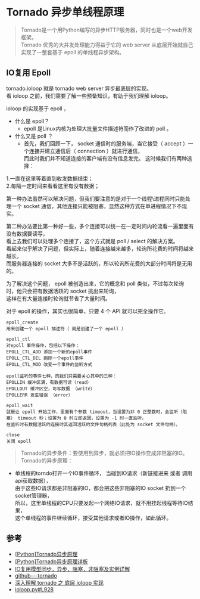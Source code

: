 # Tornado 异步单线程原理

>Tornado是一个用Python编写的异步HTTP服务器，同时也是一个web开发框架。  
Tornado 优秀的大并发处理能力得益于它的 web server 从底层开始就自己实现了一整套基于 epoll 的单线程异步架构。

## IO复用 Epoll
tornado.ioloop 就是 tornado web server 异步最底层的实现。  
看 ioloop 之前，我们需要了解一些预备知识，有助于我们理解 ioloop。

ioloop 的实现基于 epoll ，
- 什么是 epoll？ 
  - epoll 是Linux内核为处理大批量文件描述符而作了改进的 poll 。
- 什么又是 poll ？ 
  - 首先，我们回顾一下， socket 通信时的服务端，当它接受（ accept ）一个连接并建立通信后（ connection ）就进行通信，   
    而此时我们并不知道连接的客户端有没有信息发完。 这时候我们有两种选择：

1.一直在这里等着直到收发数据结束；  
2.每隔一定时间来看看这里有没有数据；

第一种办法虽然可以解决问题，但我们要注意的是对于一个线程\进程同时只能处理一个 socket 通信，其他连接只能被阻塞，显然这种方式在单进程情况下不现实。

第二种办法要比第一种好一些，多个连接可以统一在一定时间内轮流看一遍里面有没有数据要读写，  
看上去我们可以处理多个连接了，这个方式就是 poll / select 的解决方案。  
看起来似乎解决了问题，但实际上，随着连接越来越多，轮询所花费的时间将越来越长，  
而服务器连接的 socket 大多不是活跃的，所以轮询所花费的大部分时间将是无用的。

为了解决这个问题， epoll 被创造出来，它的概念和 poll 类似，不过每次轮询时，他只会把有数据活跃的 socket 挑出来轮询，  
这样在有大量连接时轮询就节省了大量时间。

对于 epoll 的操作，其实也很简单，只要 4 个 API 就可以完全操作它。
```
epoll_create
用来创建一个 epoll 描述符（ 就是创建了一个 epoll ）

epoll_ctl
对epoll 事件操作，包括以下操作：
EPOLL_CTL_ADD 添加一个新的epoll事件
EPOLL_CTL_DEL 删除一个epoll事件
EPOLL_CTL_MOD 改变一个事件的监听方式

epoll监听的事件七种，而我们只需要关心其中的三种：
EPOLLIN 缓冲区满，有数据可读（read）
EPOLLOUT 缓冲区空，可写数据 （write）
EPOLLERR 发生错误 （error）

epoll_wait
就是让 epoll 开始工作，里面有个参数 timeout，当设置为非 0 正整数时，会监听（阻塞） timeout 秒；设置为 0 时立即返回，设置为 -1 时一直监听。
在监听时有数据活跃的连接时其返回活跃的文件句柄列表（此处为 socket 文件句柄）。

close
关闭 epoll
```


>Tornado的异步条件：要使用到异步，就必须把IO操作变成非阻塞的IO。  
Tornado的异步原理： 
  - 单线程的torndo打开一个IO事件循环， 当碰到IO请求（新链接进来 或者 调用api获取数据），  
    由于这些IO请求都是非阻塞的IO，都会把这些非阻塞的IO socket 扔到一个socket管理器，  
 所以，这里单线程的CPU只要发起一个网络IO请求，就不用挂起线程等待IO结果，  
 这个单线程的事件继续循环，接受其他请求或者IO操作，如此循环。

## 参考
- [[Python]Tornado异步原理](https://www.jianshu.com/p/de7f04e65618)
- [[Python]Tornado异步原理详析](https://blog.csdn.net/cn_wk/article/details/80219876)
- [IO复用模型同步，异步，阻塞，非阻塞及实例详解](https://www.jianshu.com/p/511b9cffbdac)
- [github---tornado](https://github.com/tornadoweb/tornado)
- [深入理解 tornado 之 底层 ioloop 实现](https://www.rapospectre.com/blog/34)
- [ioloop.py#L928](https://github.com/tornadoweb/tornado/blob/master/tornado/ioloop.py#L928)
